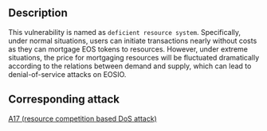 ## Description

This vulnerability is named as `deficient resource system`. Specifically, under normal situations, users can initiate transactions nearly without costs as they can mortgage EOS tokens to resources. However, under extreme situations, the price for mortgaging resources will be fluctuated dramatically according to the relations between demand and supply, which can lead to denial-of-service attacks on EOSIO.

## Corresponding attack

[A17 (resource competition based DoS attack)](../attacks/a17.md)